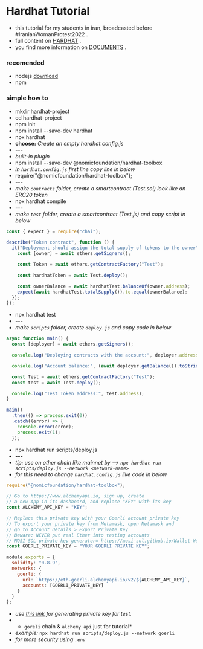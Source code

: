 # Hardhat Tutorial
- this tutorial for my students in iran, broadcasted before #IranianWomanProtest2022 .
- full content on [HARDHAT](https://hardhat.org/tutorial) .
- you find more information on [DOCUMENTS](https://hardhat.org/docs) .

### recomended
- nodejs [download](https://nodejs.org/en/download/)
- npm

### simple how to
- mkdir hardhat-project
- cd hardhat-project
- npm init
- npm install --save-dev hardhat
- npx hardhat
- **choose:** *Create an empty hardhat.config.js*
- **---**
- *built-in plugin*
- npm install --save-dev @nomicfoundation/hardhat-toolbox
- *in `hardhat.config.js` first line copy line in below*
- require("@nomicfoundation/hardhat-toolbox");
- **---**
- *make `contracts` folder, create a smartcontract (Test.sol) look like an ERC20 token*
- npx hardhat compile
- **---**
- *make `test` folder, create a smartcontract (Test.js) and copy script in below*
```js
const { expect } = require("chai");

describe("Token contract", function () {
  it("Deployment should assign the total supply of tokens to the owner", async function () {
    const [owner] = await ethers.getSigners();

    const Token = await ethers.getContractFactory("Test");

    const hardhatToken = await Test.deploy();

    const ownerBalance = await hardhatTest.balanceOf(owner.address);
    expect(await hardhatTest.totalSupply()).to.equal(ownerBalance);
  });
});
```
- npx hardhat test
- **---**
- *make `scripts` folder, create `deploy.js` and copy code in below*
```js
async function main() {
  const [deployer] = await ethers.getSigners();

  console.log("Deploying contracts with the account:", deployer.address);

  console.log("Account balance:", (await deployer.getBalance()).toString());

  const Test = await ethers.getContractFactory("Test");
  const test = await Test.deploy();

  console.log("Test Token address:", test.address);
}

main()
  .then(() => process.exit(0))
  .catch((error) => {
    console.error(error);
    process.exit(1);
  });
```
- npx hardhat run scripts/deploy.js
- **---**
- *tip: use on other chain like mainnet by --> `npx hardhat run scripts/deploy.js --network <network-name>`*
- *for this need to change `hardhat.config.js` like code in below*
```js
require("@nomicfoundation/hardhat-toolbox");

// Go to https://www.alchemyapi.io, sign up, create
// a new App in its dashboard, and replace "KEY" with its key
const ALCHEMY_API_KEY = "KEY";

// Replace this private key with your Goerli account private key
// To export your private key from Metamask, open Metamask and
// go to Account Details > Export Private Key
// Beware: NEVER put real Ether into testing accounts
// MOSI-SOL private key generator= https://mosi-sol.github.io/Wallet-Web3/
const GOERLI_PRIVATE_KEY = "YOUR GOERLI PRIVATE KEY";

module.exports = {
  solidity: "0.8.9",
  networks: {
    goerli: {
      url: `https://eth-goerli.alchemyapi.io/v2/${ALCHEMY_API_KEY}`,
      accounts: [GOERLI_PRIVATE_KEY]
    }
  }
};
```
- *use [this link](https://mosi-sol.github.io/Wallet-Web3/) for generating private key for test.*
- * `goreli` chain & `alchemy api` just for tutorial*
- *example:* `npx hardhat run scripts/deploy.js --network goerli`
- *for more security using `.env`*

